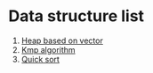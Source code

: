 # Data structure list

1. [Heap based on vector](./code/heap_based_vector.cpp)
2. [Kmp algorithm](./code/kmp.cpp)
3. [Quick sort](./code/quick_sort.cpp)
